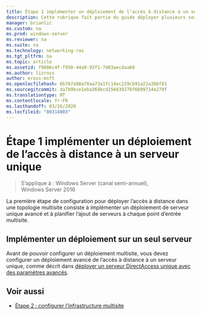 ```yaml
---
title: Étape 1 implémenter un déploiement de l’accès à distance à un serveur unique
description: Cette rubrique fait partie du guide déployer plusieurs serveurs d’accès à distance dans un déploiement multisite dans Windows Server 2016.
manager: brianlic
ms.custom: na
ms.prod: windows-server
ms.reviewer: na
ms.suite: na
ms.technology: networking-ras
ms.tgt_pltfrm: na
ms.topic: article
ms.assetid: f9086c4f-f950-44a9-93f1-7d03aecdaa60
ms.author: lizross
author: eross-msft
ms.openlocfilehash: 6b767a98a78aa73a1fc14ec229cb91a22a38bf81
ms.sourcegitcommit: da7b9bce1eba369bcd156639276f6899714e279f
ms.translationtype: MT
ms.contentlocale: fr-FR
ms.lasthandoff: 03/26/2020
ms.locfileid: "80314003"
---
```

# <a name="step-1-implement-a-single-server-remote-access-deployment"></a>Étape 1 implémenter un déploiement de l’accès à distance à un serveur unique

>S’applique à : Windows Server (canal semi-annuel), Windows Server 2016

La première étape de configuration pour déployer l’accès à distance dans une topologie multisite consiste à implémenter un déploiement de serveur unique avancé et à planifier l’ajout de serveurs à chaque point d’entrée multisite.  
  
## <a name="implement-a-single-server-deployment"></a><a name="BKMK_1.1"></a>Implémenter un déploiement sur un seul serveur  
Avant de pouvoir configurer un déploiement multisite, vous devez configurer un déploiement avancé de l’accès à distance à un serveur unique, comme décrit dans [déployer un serveur DirectAccess unique avec des paramètres avancés](https://technet.microsoft.com/windows-server-docs/networking/remote-access/directaccess/single-server-advanced/deploy-a-single-directaccess-server-with-advanced-settings).  
  
## <a name="see-also"></a><a name="BKMK_Links"></a>Voir aussi  
  
-   [Étape 2 : configurer l’infrastructure multisite](Step-2-Configure-the-Multisite-Infrastructure.md)  



